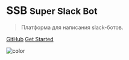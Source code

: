# SSB <small>Super Slack Bot</small>

>  Платформа для написания slack-ботов.

<!-- - Fault-tolerant data structures -->
<!-- - Json notation -->
<!-- - 120k records or 80k complicated queries per second with confidence. -->

[GitHub](https://github.com/HouzuoGuo/tiedot/)
[Get Started](#what-is-tiedot)

<!-- background image -->
<!-- ![](http://golang.org/doc/gopher/frontpage.png) -->

<!-- background color -->
![color](#FFFFFF)

